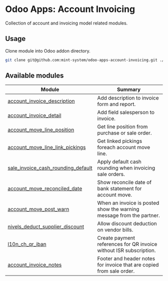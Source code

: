 # Odoo Apps: Account Invoicing

Collection of account and invoicing model related modules.

## Usage

Clone module into Odoo addon directory.

```bash
git clone git@github.com:mint-system/odoo-apps-account-invoicing.git ./addons/account_invoicing
```

## Available modules

| Module                                                                    | Summary                                                              |
| ------------------------------------------------------------------------- | -------------------------------------------------------------------- |
| [account_invoice_description](account_invoice_description/)               | Add description to invoice form and report.                          |
| [account_invoice_detail](account_invoice_detail/)                         | Add field salesperson to invoice.                                    |
| [account_move_line_position](account_move_line_position/)                 | Get line position from purchase or sale order.                       |
| [account_move_line_link_pickings](account_move_line_link_pickings/)       | Get linked pickings foreach account move line.                       |
| [sale_invoice_cash_rounding_default](sale_invoice_cash_rounding_default/) | Apply default cash rounding when invoicing sale orders.              |
| [account_move_reconciled_date](account_move_reconciled_date/)             | Show reconcile date of bank statement for account move.              |
| [account_move_post_warn](account_move_post_warn/)                         | When an invoice is posted show the warning message from the partner. |
| [nivels_deduct_supplier_discount](nivels_deduct_supplier_discount/)       | Allow discount deduction on vendor bills.                            |
| [l10n_ch_qr_iban](l10n_ch_qr_iban/)                                       | Create payment references for QR invoice without ISR subscription.   |
| [account_invoice_notes](account_invoice_notes/)                           | Footer and header notes for invoice that are copied from sale order. |
